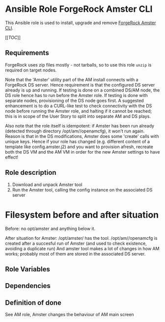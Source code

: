# Ansible Role ForgeRock Amster CLI

This Ansible role is used to install, upgrade and remove [ForgeRock Amster CLI](https://backstage.forgerock.com/docs/amster/6.5/user-guide/).

[[_TOC_]]

## Requirements

ForgeRock uses zip files mostly - not tarballs, so to use this role `unzip` is required on target nodes.

Note that the 'Amster' utility part of the AM install connects with a ForgeRock DS server.
Hence requirement is that the configured DS server already is up and running. If testing is done on a combined DS/AM node, the DS role hence
has to run before the Amster role. If testing is done with separate nodes, provisioning of the DS node goes first. A suggested
enhancement is to do a CURL-like test to check connectivity with the DS node before running the Amster role, and halting if
it cannot be reached; this is in scope of the User Story to split into separate AM and DS plays.

Also note that the role itself is idempotent: if Amster has been run already (detected through directory /opt/am/<version>/openamcfg), it won't run again. Reason is that in the DS modifications, Amster does some 'create' calls with unique keys.
Hence if your role has changed (e.g. different content of a template like config.amster.j2) and you want to provision afresh, recreate both the DS VM and the AM VM in order for the new Amster settings to have effect!

## Role description

1. Download and unpack Amster tool
2. Run the Amster tool, calling the config instance on the associated DS server

# Filesystem before and after situation
Before: no opt/amster and anything below it.

After situation for Amster:
/opt/amster/<version> has the tool.
/opt/am/<version>/openamcfg is created after a succesful run of Amster (and used to check existence, avoiding a duplicate run)
And amster tool makes a lot of changes in how AM works; probably most of them are stored in the associated DS server.



## Role Variables


## Dependencies

## Definition of done

See AM role, Amster changes the behaviour of AM main screen





